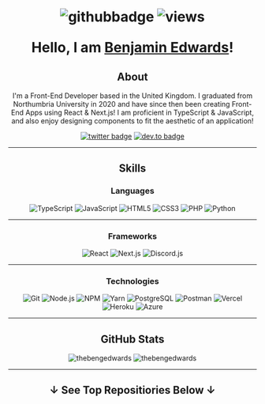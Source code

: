 <div align="center">
<h1>

![githubbadge](https://img.shields.io/github/followers/thebengedwards?style=social)
![views](https://komarev.com/ghpvc/?username=thebengedwards&color=0A66C2&style=flat)

Hello, I am <a href="https://www.linkedin.com/in/thebengedwards/">Benjamin Edwards</a>!

</h1>

<div>
<h2>About</h2>

<p>I'm a Front-End Developer based in the United Kingdom. I graduated from Northumbria University in 2020 and have since then been creating Front-End Apps using React & Next.js! I am proficient in TypeScript & JavaScript, and also enjoy designing components to fit the aesthetic of an application!</p>

[![twitter badge](https://img.shields.io/badge/-@thebengedwards-1DA1F2?style=flat&logo=twitter&logoColor=white)](https://twitter.com/thebengedwards)
[![dev.to badge](https://img.shields.io/badge/-thebengedwards-0A66C2?style=flat&logo=linkedin)](https://www.linkedin.com/in/thebengedwards)

<hr>
</div>

<div>
<h2>Skills</h2>

<div>
<h3>Languages</h3>

![TypeScript](https://img.shields.io/badge/-TypeScript-3178C6?&logo=TypeScript&logoColor=white&style=flat)
![JavaScript](https://img.shields.io/badge/-JavaScript-F7DF1E?logo=JavaScript&logoColor=white&style=flat)
![HTML5](https://img.shields.io/badge/-HTML5-E34F26?&logo=HTML5&logoColor=white&style=flat)
![CSS3](https://img.shields.io/badge/-CSS3-1572B6?&logo=CSS3&logoColor=white&style=flat)
![PHP](https://img.shields.io/badge/-PHP-777BB4?&logo=PHP&logoColor=white&style=flat)
![Python](https://img.shields.io/badge/-Python-3776AB?&logo=Python&logoColor=white&style=flat)

<hr>
</div>

<div>
<h3>Frameworks</h3>

![React](https://img.shields.io/badge/-React-61DAFB?logo=React&logoColor=white&style=flat)
![Next.js](https://img.shields.io/badge/-Next.js-000000?logo=Next.js&logoColor=white&style=flat)
![Discord.js](https://img.shields.io/badge/-Discord.js-5865F2?logo=Discord&logoColor=white&style=flat)

<hr>
</div>

<div>
<h3>Technologies</h3>

![Git](https://img.shields.io/badge/-Git-F05032?logo=git&logoColor=white&style=flat)
![Node.js](https://img.shields.io/badge/-Node.js-339933?logo=Node.js&logoColor=white&style=flat)
![NPM](https://img.shields.io/badge/-NPM-CB3837?logo=npm&logoColor=white&style=flat)
![Yarn](https://img.shields.io/badge/-Yarn-2C8EBB?logo=Yarn&logoColor=white&style=flat)
![PostgreSQL](https://img.shields.io/badge/-PostgreSQL-4169E1?logo=postgresql&logoColor=white&style=flat)
![Postman](https://img.shields.io/badge/-Postman-FF6C37?logo=Postman&logoColor=white&style=flat)
![Vercel](https://img.shields.io/badge/-Vercel-000000?logo=vercel&logoColor=white&style=flat)
![Heroku](https://img.shields.io/badge/-Heroku-430098?logo=heroku&logoColor=white&style=flat)
![Azure](https://img.shields.io/badge/-Azure-0078D4?logo=microsoftazure&logoColor=white&style=flat)

<hr>
</div>

</div>

<div>
<h2>GitHub Stats</h2>

<img src="https://github-readme-stats.vercel.app/api?username=thebengedwards&hide_title=true&hide_border=true&show_icons=true&include_all_commits=true&count_private=true&theme=transparent" alt="thebengedwards" />
    
<img src="https://github-readme-stats.vercel.app/api/top-langs/?username=thebengedwards&hide_title=true&hide_border=true&layout=compact&langs_count=10&theme=transparent" alt="thebengedwards" />

<hr>
</div>

<h2>↓ See Top Repositiories Below ↓</h2>

</div>
